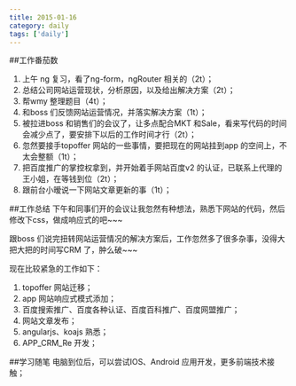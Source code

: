 ```yaml
---
title: 2015-01-16
category: daily
tags: ['daily']
---
```


##工作番茄数
1. 上午 ng 复习，看了ng-form，ngRouter 相关的（2t）；
2. 总结公司网站运营现状，分析原因，以及给出解决方案（2t）；
3. 帮wmy 整理题目（4t）；
4. 和boss 们反馈网站运营情况，并落实解决方案（1t）；
5. 被拉进boss 和销售们的会议了，让多点配合MKT 和Sale，看来写代码的时间会减少点了，要安排下以后的工作时间才行（2t）；
6. 忽然要接手topoffer 网站的一些事情，要把现在的网站挂到app 的空间上，不太会整额（1t）；
7. 把百度推广的掌控权拿到，并开始着手网站百度v2 的认证，已联系上代理的王小姐，在等钱到位（2t）；
8. 跟前台小暧说一下网站文章更新的事（1t）；

##工作总结
下午和同事们开的会议让我忽然有种想法，熟悉下网站的代码，然后修改下css，做成响应式的吧~~~

跟boss 们说完扭转网站运营情况的解决方案后，工作忽然多了很多杂事，没得大把大把的时间写CRM 了，肿么破~~~

现在比较紧急的工作如下：

1. topoffer 网站迁移；
2. app 网站响应式模式添加；
3. 百度搜索推广、百度各种认证、百度百科推广、百度网盟推广；
4. 网站文章发布；
5. angularjs、koajs 熟悉；
6. APP_CRM_Re 开发；

##学习随笔
电脑到位后，可以尝试IOS、Android 应用开发，更多前端技术接触；